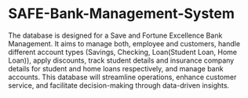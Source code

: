 # SAFE-Bank-Management-System
The database is designed for a Save and Fortune Excellence Bank Management. It aims to manage both,
employee and customers, handle different account types (Savings, Checking, Loan(Student Loan, Home
Loan)), apply discounts, track student details and insurance company details for student and home loans
respectively, and manage bank accounts. This database will streamline operations, enhance customer
service, and facilitate decision-making through data-driven insights. 
